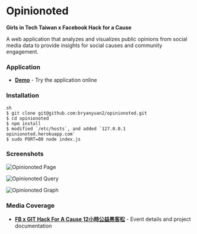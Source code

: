 # Opinionoted

**Girls in Tech Taiwan x Facebook Hack for a Cause**

A web application that analyzes and visualizes public opinions from social media data to provide insights for social causes and community engagement.

### Application
- **[Demo](http://fb6likes.herokuapp.com)** - Try the application online

### Installation

```
sh
$ git clone git@github.com:bryanyuan2/opinionoted.git
$ cd opinionoted
$ npm install
$ modified `/etc/hosts`, and added `127.0.0.1 opinionoted.herokuapp.com`
$ sudo PORT=80 node index.js
```


### Screenshots

![Opinionoted Page](https://raw.githubusercontent.com/maxis1718/fb6likes/master/screenshots/opinionoted_1.jpg)

![Opinionoted Query](https://raw.githubusercontent.com/maxis1718/fb6likes/master/screenshots/opinionoted_2.jpg)

![Opinionoted Graph](https://raw.githubusercontent.com/maxis1718/fb6likes/master/screenshots/opinionoted_3.jpg)

### Media Coverage
- **[FB x GIT Hack For A Cause 12小時公益黑客松](https://github.com/bryanyuan2/opinionoted-posts/blob/master/README.md)** - Event details and project documentation